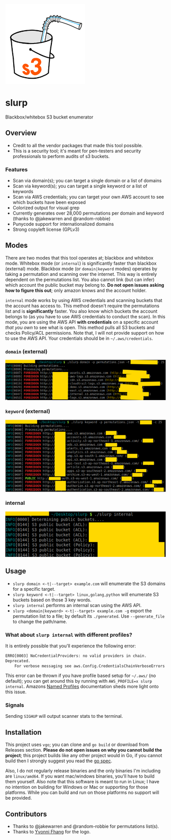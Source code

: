![slurp](./docs/slurp-250.png)

# slurp
Blackbox/whitebox S3 bucket enumerator

## Overview
- Credit to all the vendor packages that made this tool possible.
- This is a security tool; it's meant for pen-testers and security professionals to perform audits of s3 buckets.

### Features
- Scan via domain(s); you can target a single domain or a list of domains
- Scan via keyword(s); you can target a single keyword or a list of keywords
- Scan via AWS credentials; you can target your own AWS account to see which buckets have been exposed
- Colorized output for visual grep
- Currently generates over 28,000 permutations per domain and keyword (thanks to @jakewarren and @random-robbie)
- Punycode support for internationalized domains
- Strong copyleft license (GPLv3)

## Modes
There are two modes that this tool operates at; blackbox and whitebox mode. Whitebox mode (or `internal`) is significantly faster than blackbox (external) mode. Blackbox mode (or `domain|keyword` modes) operates by taking a permutation and scanning over the internet. This way is entirely dependent on the permutations list. You also cannot link (but can infer) which account the public bucket may belong to. **Do not open issues asking how to figure this out**; only amazon knows and the account holder.

`internal` mode works by using AWS credentials and scanning buckets that the account has access to. This method doesn't require the permutations list and is **significantly** faster. You also know which buckets the account belongs to (as you have to use AWS credentials to conduct the scan). In this mode, you are using the AWS API **with credentials** on a specific account *that you own* to see what is open. This method pulls all S3 buckets and checks Policy/ACL permissions. Note that, I will not provide support on how to use the AWS API. Your credentials should be in `~/.aws/credentials`.

### `domain` (external)
![domain-scan](./docs/domain.png)

### `keyword` (external)
![keyword-scan](./docs/keywords.png)

### internal
![internal-scan](./docs/internal.png)

## Usage
- `slurp domain <-t|--target> example.com` will enumerate the S3 domains for a specific target.
- `slurp keyword <-t|--target> linux,golang,python` will enumerate S3 buckets based on those 3 key words.
- `slurp internal` performs an internal scan using the AWS API.
- `slurp <domain|keyword> <-t|--target> example.com -g` export the permutation list to a file; by default its `./generated`. Use `--generate_file` to change the path/name.

### What about `slurp internal` with different profiles?
It is entirely possible that you'll experience the following error:

```
ERRO[0003] NoCredentialProviders: no valid providers in chain. Deprecated.
	For verbose messaging see aws.Config.CredentialsChainVerboseErrors
```

This error can be thrown if you have profile based setup for `~/.aws/` (no default); you can get around this by running with `AWS_PROFILE=x slurp internal`. Amazons [Named Profiles](https://docs.aws.amazon.com/cli/latest/userguide/cli-configure-profiles.html) documentation sheds more light onto this issue.

### Signals
Sending `SIGHUP` will output scanner stats to the terminal.

## Installation
This project uses `vgo`; you can clone and `go build` or download from Releases section. **Please do not open issues on why you cannot build the project**; this project builds like any other project would in Go, if you cannot build then I strongly suggest you read the [go spec](https://golang.org/ref/spec).

Also, I do not regularly release binaries and the only binaries I'm including are `linux/amd64`. If you want mac/windows binaries, you'll have to build them yourself. Also note that this software is meant to run in Linux; I have no intention on building for Windows or Mac or supporting for those platforms. While you can build and run on those platforms no support will be provided.

## Contributors
- Thanks to @jakewarren and @random-robbie for permutations list(s).
- Thanks to [Yvonni Fhang](https://www.instagram.com/yvonnifhang/) for the logo.
